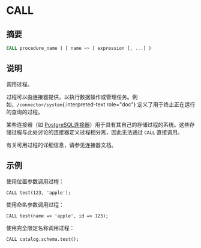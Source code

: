 
# CALL

## 摘要

``` sql
CALL procedure_name ( [ name => ] expression [, ...] )
```

## 说明

调用过程。

过程可以由连接器提供，以执行数据操作或管理任务。例如，`/connector/system`{.interpreted-text role="doc"} 定义了用于终止正在运行的查询的过程。

某些连接器（如 [PostgreSQL连接器](../connector/postgresql.html)）用于具有其自己的存储过程的系统。这些存储过程与此处讨论的连接器定义过程相分离，因此无法通过 `CALL` 直接调用。

有关可用过程的详细信息，请参见连接器文档。

## 示例

使用位置参数调用过程：

    CALL test(123, 'apple');

使用命名参数调用过程：

    CALL test(name => 'apple', id => 123);

使用完全限定名称调用过程：

    CALL catalog.schema.test();
